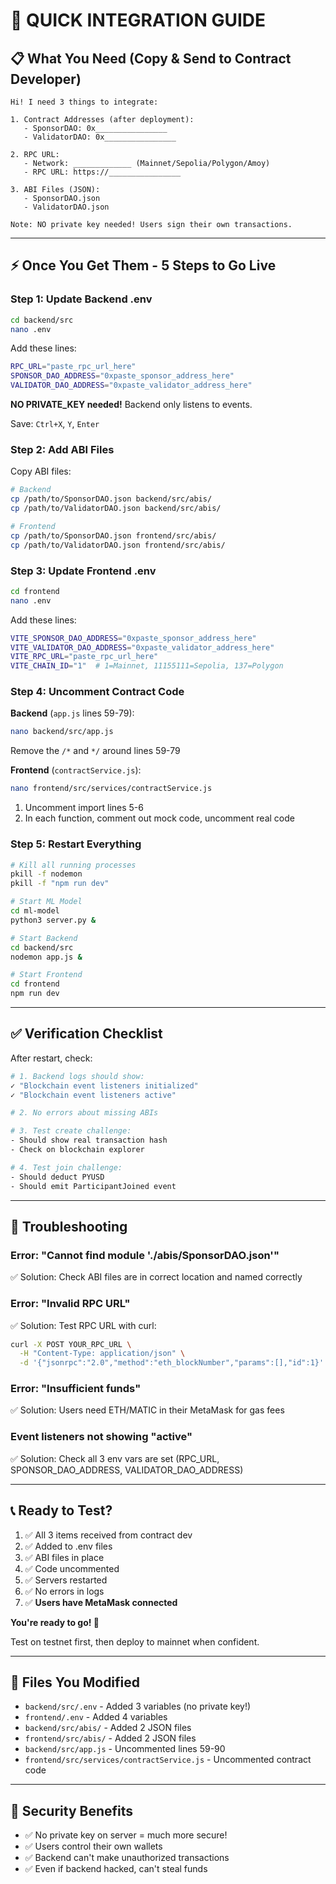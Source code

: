 # 🎯 QUICK INTEGRATION GUIDE

## 📋 What You Need (Copy & Send to Contract Developer)

```
Hi! I need 3 things to integrate:

1. Contract Addresses (after deployment):
   - SponsorDAO: 0x________________
   - ValidatorDAO: 0x________________

2. RPC URL:
   - Network: _____________ (Mainnet/Sepolia/Polygon/Amoy)
   - RPC URL: https://________________

3. ABI Files (JSON):
   - SponsorDAO.json
   - ValidatorDAO.json

Note: NO private key needed! Users sign their own transactions.
```

---

## ⚡ Once You Get Them - 5 Steps to Go Live

### Step 1: Update Backend .env
```bash
cd backend/src
nano .env
```

Add these lines:
```bash
RPC_URL="paste_rpc_url_here"
SPONSOR_DAO_ADDRESS="0xpaste_sponsor_address_here"
VALIDATOR_DAO_ADDRESS="0xpaste_validator_address_here"
```

**NO PRIVATE_KEY needed!** Backend only listens to events.

Save: `Ctrl+X`, `Y`, `Enter`

### Step 2: Add ABI Files

Copy ABI files:
```bash
# Backend
cp /path/to/SponsorDAO.json backend/src/abis/
cp /path/to/ValidatorDAO.json backend/src/abis/

# Frontend
cp /path/to/SponsorDAO.json frontend/src/abis/
cp /path/to/ValidatorDAO.json frontend/src/abis/
```

### Step 3: Update Frontend .env
```bash
cd frontend
nano .env
```

Add these lines:
```bash
VITE_SPONSOR_DAO_ADDRESS="0xpaste_sponsor_address_here"
VITE_VALIDATOR_DAO_ADDRESS="0xpaste_validator_address_here"
VITE_RPC_URL="paste_rpc_url_here"
VITE_CHAIN_ID="1"  # 1=Mainnet, 11155111=Sepolia, 137=Polygon
```

### Step 4: Uncomment Contract Code

**Backend** (`app.js` lines 59-79):
```bash
nano backend/src/app.js
```
Remove the `/*` and `*/` around lines 59-79

**Frontend** (`contractService.js`):
```bash
nano frontend/src/services/contractService.js
```
1. Uncomment import lines 5-6
2. In each function, comment out mock code, uncomment real code

### Step 5: Restart Everything
```bash
# Kill all running processes
pkill -f nodemon
pkill -f "npm run dev"

# Start ML Model
cd ml-model
python3 server.py &

# Start Backend
cd backend/src
nodemon app.js &

# Start Frontend
cd frontend
npm run dev
```

---

## ✅ Verification Checklist

After restart, check:

```bash
# 1. Backend logs should show:
✓ "Blockchain event listeners initialized"
✓ "Blockchain event listeners active"

# 2. No errors about missing ABIs

# 3. Test create challenge:
- Should show real transaction hash
- Check on blockchain explorer

# 4. Test join challenge:
- Should deduct PYUSD
- Should emit ParticipantJoined event
```

---

## 🚨 Troubleshooting

### Error: "Cannot find module './abis/SponsorDAO.json'"
✅ Solution: Check ABI files are in correct location and named correctly

### Error: "Invalid RPC URL"
✅ Solution: Test RPC URL with curl:
```bash
curl -X POST YOUR_RPC_URL \
  -H "Content-Type: application/json" \
  -d '{"jsonrpc":"2.0","method":"eth_blockNumber","params":[],"id":1}'
```

### Error: "Insufficient funds"
✅ Solution: Users need ETH/MATIC in their MetaMask for gas fees

### Event listeners not showing "active"
✅ Solution: Check all 3 env vars are set (RPC_URL, SPONSOR_DAO_ADDRESS, VALIDATOR_DAO_ADDRESS)

---

## 📞 Ready to Test?

1. ✅ All 3 items received from contract dev
2. ✅ Added to .env files
3. ✅ ABI files in place
4. ✅ Code uncommented
5. ✅ Servers restarted
6. ✅ No errors in logs
7. ✅ **Users have MetaMask connected**

**You're ready to go! 🎉**

Test on testnet first, then deploy to mainnet when confident.

---

## 📁 Files You Modified

- `backend/src/.env` - Added 3 variables (no private key!)
- `frontend/.env` - Added 4 variables
- `backend/src/abis/` - Added 2 JSON files
- `frontend/src/abis/` - Added 2 JSON files
- `backend/src/app.js` - Uncommented lines 59-90
- `frontend/src/services/contractService.js` - Uncommented contract code

---

## 🔐 Security Benefits

- ✅ No private key on server = much more secure!
- ✅ Users control their own wallets
- ✅ Backend can't make unauthorized transactions
- ✅ Even if backend hacked, can't steal funds
